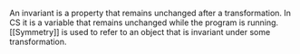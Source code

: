 An invariant is a property that remains unchanged after a transformation.
In CS it is a variable that remains unchanged while the program is running.
[[Symmetry]] is used to refer to an object that is invariant under some transformation.